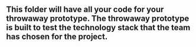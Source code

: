 ## This folder will have all your code for your throwaway prototype. The throwaway prototype is built to test the technology stack that the team has chosen for the project.
